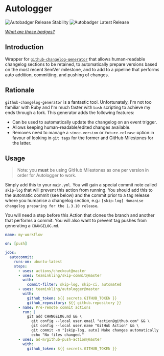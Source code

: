 # Autologger

![Autobadger Release Stability](https://img.shields.io/static/v1?label=stability&message=prerelease&style=flat-square&color=yellow)
![Autobadger Latest Release](https://img.shields.io/static/v1?label=latest&message=0.1.0&style=flat-square&color=purple)

[_What are these badges?_](https://github.com/teaminkling/autobadger/tree/master/BADGES.md)

## Introduction

Wrapper for [`github-changelog-generator`](https://github.com/github-changelog-generator/github-changelog-generator) that allows human-readable changelog sections to be retained, to automatically prepare versions based on the most recent SemVer milestone, and to add to a pipeline that performs auto addition, committing, and pushing of changes.

## Rationale

`github-changelog-generator` is a fantastic tool. Unfortunately, I'm not too familiar with Ruby and I'm much faster with `bash` scripting to achieve my ends through a fork. This generator adds the following features:

- Can be used to automatically update the changelog on an event trigger.
- Allows keeping human-readable/edited changes available.
- Removes need to manage a `since-version` or `future-release` option in favour of looking in `git tags` for the former and GitHub Milestones for the latter.

## Usage

> Note: you **must** be using GitHub Milestones as one per version in order for Autologger to work.

Simply add this to your `main.yml`. You will gain a special commit note called `skip-log` that will prevent this action from running. You should add this to the automatic commit (see below) and the commit prior to a tag release where you humanise a changelog section, e.g.: `[skip-log] Humanise changelog preparing for the 1.3.10 release`.

You will need a step before this Action that clones the branch and another that performs a commit. You will also want to prevent tag pushes from generating a `CHANGELOG.md`.

```yml
name: my-workflow

on: [push]

jobs:
  autocommit:
    runs-on: ubuntu-latest
    steps:
      - uses: actions/checkout@master
      - uses: teaminkling/skip-commit@master
        with:
          commit-filter: skip-log, skip-ci, automated
      - uses: teaminkling/autologger@master
        with:
          github_token: ${{ secrets.GITHUB_TOKEN }}
          github_repository: ${{ github.repository }}
      - name: Pre-remote commit actions
        run: |
          git add CHANGELOG.md && \
            git config --local user.email "action@github.com" && \
            git config --local user.name "GitHub Action" && \
            git commit -m "[skip-log, auto] Make changes automatically to meta files." || \
            echo "No files changed."
      - uses: ad-m/github-push-action@master
        with:
          github_token: ${{ secrets.GITHUB_TOKEN }}
```
